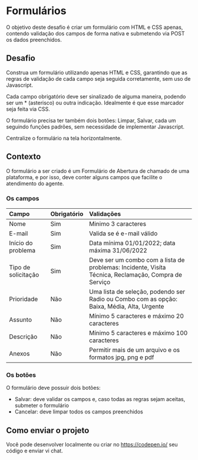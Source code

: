 # Formulários
O objetivo deste desafio é criar um formulário com HTML e CSS apenas, contendo validação dos campos de forma nativa e submetendo via POST os dados preenchidos.

## Desafio
Construa um formulário utilizando apenas HTML e CSS, garantindo que as regras de validação de cada campo seja seguida corretamente, sem uso de Javascript.

Cada campo obrigatório deve ser sinalizado de alguma maneira, podendo ser um * (asterisco) ou outra indicação. Idealmente é que esse marcador seja feita via CSS.

O formulário precisa ter também dois botões: Limpar, Salvar, cada um seguindo funções padrões, sem necessidade de implementar Javascript.

Centralize o formulário na tela horizontalmente.

## Contexto
O formulário a ser criado é um Formulário de Abertura de chamado de uma plataforma, e por isso, deve conter alguns campos que facilite o atendimento do agente.


### Os campos

| Campo | Obrigatório | Validações |
| :---- | :---------- | :--------- |
| Nome | Sim | Minimo 3 caracteres |
| E-mail | Sim | Valida se é e-mail válido |
| Início do problema | Sim | Data mínima 01/01/2022; data máxima 31/06/2022 |
| Tipo de solicitação | Sim | Deve ser um combo com a lista de problemas: Incidente, Visíta Técnica, Reclamação, Compra de Serviço |
| Prioridade | Não | Uma lista de seleção, podendo ser Radio ou Combo com as opção: Baixa, Média, Alta, Urgente |
| Assunto | Não | Mínimo 5 caracteres e máximo 20 caracteres |
| Descrição | Não | Mínimo 5 caracteres e máximo 100 caracteres |
| Anexos | Não | Permitir mais de um arquivo e os formatos jpg, png e pdf |

### Os botões
O formulário deve possuir dois botões:

* Salvar: deve validar os campos e, caso todas as regras sejam aceitas, submeter o formulário
* Cancelar: deve limpar todos os campos preenchidos

## Como enviar o projeto
Você pode desenvolver localmente ou criar no https://codepen.io/ seu código e enviar vi chat.
